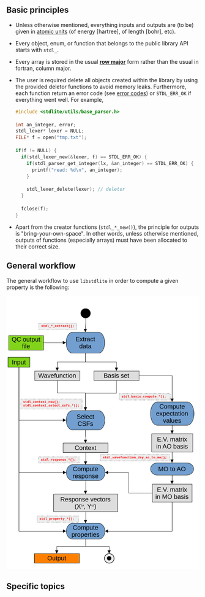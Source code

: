 <!-- to be included in API/index.md -->

## Basic principles

+ Unless otherwise mentioned, everything inputs and outputs are (to be) given in [atomic units](https://en.wikipedia.org/wiki/Atomic_units) (of energy [hartree], of length [bohr], etc).

+ Every object, enum, or function that belongs to the public library API starts with `stdl_`.

+ Every array is stored in the usual [**row major**](https://en.wikipedia.org/wiki/Row-_and_column-major_order) form rather than the usual in fortran, column major.

+ The user is required delete all objects created within the library by using the provided deletor functions to avoid memory leaks.
  Furthermore, each function return an error code (see [error codes](./errors/stdl_error_code_)) or `STDL_ERR_OK` if everything went well.
  For example,

  ```c
  #include <stdlite/utils/base_parser.h>
  
  int an_integer, error;
  stdl_lexer* lexer = NULL;
  FILE* f = open("tmp.txt");
  
  if(f != NULL) {
    if(stdl_lexer_new(&lexer, f) == STDL_ERR_OK) {
      if(stdl_parser_get_integer(lx, &an_integer) == STDL_ERR_OK) {
        printf("read: %d\n", an_integer);
      }
    
      stdl_lexer_delete(lexer); // deletor
    }
    
    fclose(f);
  }
  ```

+ Apart from the creator functions (`stdl_*_new()`), the principle for outputs is "bring-your-own-space". 
  In other words, unless otherwise mentioned, outputs of functions (especially arrays) must have been allocated to their correct size.

## General workflow

The general workflow to use `libstdlite` in order to compute a given property is the following:

![General workflow](../assets/activity_diagram_API.png)


## Specific topics
